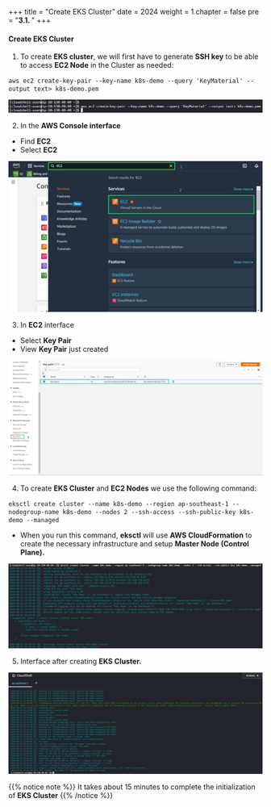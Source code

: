 +++
title = "Create EKS Cluster"
date = 2024
weight = 1
chapter = false
pre = "<b>3.1. </b>"
+++

#### Create EKS Cluster
1. To create **EKS cluster**, we will first have to generate **SSH key** to be able to access **EC2 Node** in the Cluster as needed:
```
aws ec2 create-key-pair --key-name k8s-demo --query 'KeyMaterial' --output text> k8s-demo.pem

```
![00001-Create-EKS-cluster](/images/3-Create-EKS-cluster/1-Create-EKS-Cluster/00001-Create-EKS-Cluster.png?width=90pc)

2. In the **AWS Console interface**
- Find **EC2**
- Select **EC2**

![00002-Create-EKS-cluster](/images/3-Create-EKS-cluster/1-Create-EKS-Cluster/00002-Create-EKS-Cluster.png?width=90pc)

3. In **EC2** interface
- Select **Key Pair**
- View **Key Pair** just created

![00003-Create-EKS-cluster](/images/3-Create-EKS-cluster/1-Create-EKS-Cluster/00003-Create-EKS-Cluster.png?width=90pc)

4. To create **EKS Cluster** and **EC2 Nodes** we use the following command:
```
eksctl create cluster --name k8s-demo --region ap-southeast-1 --nodegroup-name k8s-demo --nodes 2 --ssh-access --ssh-public-key k8s-demo --managed
```

- When you run this command, **eksctl** will use **AWS CloudFormation** to create the necessary infrastructure and setup **Master Node **(Control Plane).****

![00004-Create-EKS-cluster](/images/3-Create-EKS-cluster/1-Create-EKS-Cluster/00004-Create-EKS-Cluster.png?width=90pc)

5. Interface after creating **EKS Cluster.**

![00005-Create-EKS-cluster](/images/3-Create-EKS-cluster/1-Create-EKS-Cluster/00005-Create-EKS-Cluster.png?width=90pc)

{{% notice note %}}
It takes about 15 minutes to complete the initialization of **EKS Cluster**
{{% /notice %}}
